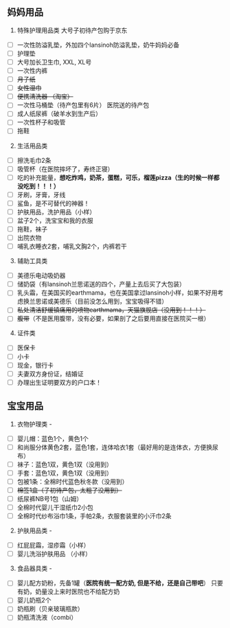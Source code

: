 ## 妈妈用品
1. 特殊护理用品类
大号子初待产包购于京东
- [ ] 一次性防溢乳垫，外加四个lansinoh防溢乳垫，奶牛妈妈必备
- [ ] 护理垫
- [ ] 大号加长卫生巾, XXL, XL号
- [ ] 一次性内裤
- [ ] ~~月子纸~~
- [ ] ~~女性湿巾~~
- [ ] ~~便携清洗器 （淘宝）~~
- [ ] 一次性马桶垫（待产包里有6片）
医院送的待产包
- [ ] 成人纸尿裤（破羊水到生产后）
- [ ] 一次性杯子和吸管
- [ ] 拖鞋

2. 生活用品类
- [ ] 擦洗毛巾2条
- [ ] 吸管杯（在医院摔坏了，寿终正寝）
- [ ] 吃的补充能量，**想吃炸鸡，奶茶，蛋糕，可乐，榴莲pizza（生的时候一样都没吃到！！！）**
- [ ] 牙刷，牙膏，牙线
- [ ] 鲨鱼，是不可替代的神器！
- [ ] 护肤用品，洗护用品（小样）
- [ ] 盆子2个，洗宝宝和我的衣服
- [ ] 拖鞋，袜子
- [ ] 出院衣物
- [ ] 哺乳衣睡衣2套，哺乳文胸2个，内裤若干

3. 辅助工具类
- [ ] 美德乐电动吸奶器
- [ ] 储奶袋（有lansinoh兰思诺送的四个，产量上去后买了大包装）
- [ ] 乳头霜，在美国买的earthmama，也在美国拿过lansinoh小样，如果不好用考虑换兰思诺或美德乐（目前没怎么用到，宝宝吸得不错）
- [ ] ~~私处清洁舒缓镇痛用的喷物earthmama，天猫旗舰店（没用到！！！）~~
- [ ] ~~腹带~~（不是医用腹带，没有必要，如果剖了之后要用直接在医院买一根）

4. 证件类
- [ ] 医保卡
- [ ] 小卡
- [ ] 现金，银行卡
- [ ] 夫妻双方身份证，结婚证
- [ ] 办理出生证明要双方的户口本！

## 宝宝用品
1. 衣物护理类 -  
- [ ] 婴儿帽：蓝色1个，黄色1个
- [ ] 和尚服分体黄色2套，蓝色1套，连体哈衣1套（最好用的是连体衣，方便换尿布）
- [ ] 袜子：蓝色1双，黄色1双（没用到）
- [ ] 手套：蓝色1双，黄色1双（没用到）
- [ ] 包被1条：全棉时代蓝色秋冬款（没用到）
- [ ] ~~棉签1盒（子初待产包，太粗了没用到）~~
- [ ] 纸尿裤NB号1包（山姆）
- [ ] 全棉时代婴儿干湿纸巾2小包
- [ ] 全棉时代纱布浴巾1条，手帕2条，衣服套装里的小汗巾2条
 
2. 护肤用品类 -      
- [ ] 红屁屁霜，湿疹霜（小样）
- [ ] 婴儿洗浴护肤用品 （小样）

3. 食品器具类 -   
- [ ] 婴儿配方奶粉，先备1罐（**医院有统一配方奶, 但是不给，还是自己带吧**）
只要有奶，奶量没上来时医院也不给配方奶
- [ ] 婴儿奶瓶2个
- [ ] 奶瓶刷（贝亲玻璃瓶款）
- [ ] 奶瓶清洗液（combi）
